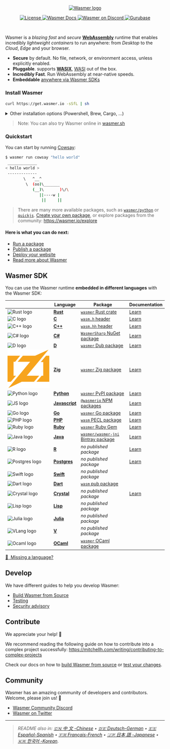 <div align="center">
  <a href="https://wasmer.io" target="_blank">
    <picture>
      <source srcset="https://raw.githubusercontent.com/wasmerio/wasmer/master/assets/logo-white.png"  media="(prefers-color-scheme: dark)">
      <img width="300" src="https://raw.githubusercontent.com/wasmerio/wasmer/master/assets/logo.png" alt="Wasmer logo">
    </picture>
  </a>

  <p>
    <a href="https://github.com/wasmerio/wasmer/blob/main/LICENSE">
      <img src="https://img.shields.io/github/license/wasmerio/wasmer.svg" alt="License">
    </a>
    <a href="https://docs.wasmer.io">
      <img src="https://img.shields.io/static/v1?label=Docs&message=docs.wasmer.io&color=blue" alt="Wasmer Docs">
    </a>
    <a href="https://discord.gg/rWkMNStrEW">
      <img src="https://img.shields.io/discord/1110300506942881873?label=Wasmer&logo=discord&logoColor=white" alt="Wasmer on Discord">
    </a>
    <a href="https://gurubase.io/g/wasmer">
      <img src="https://img.shields.io/badge/Gurubase-Ask%20Wasmer%20Guru-006BFF" alt="Gurubase">
    </a>
  </p>
</div>

<br /> 

Wasmer is a _blazing fast_ and _secure_ [**WebAssembly**](https://webassembly.org) runtime that enables incredibly
_lightweight containers_ to run anywhere: from _Desktop_ to the _Cloud_, _Edge_ and your browser.

- **Secure** by default. No file, network, or environment access, unless explicitly enabled.
- **Pluggable**. supports [**WASIX**](https://wasix.org/), [WASI](https://github.com/WebAssembly/WASI) out of the box.
- **Incredibly Fast**. Run WebAssembly at near-native speeds.
- **Embeddable** [anywhere via Wasmer SDKs](https://github.com/wasmerio/wasmer/#wasmer-sdk)

### Install Wasmer

```sh
curl https://get.wasmer.io -sSfL | sh
```

<details>
  <summary>Other installation options (Powershell, Brew, Cargo, ...)</summary>
  
  _Wasmer can be installed from various package managers. Choose the one that fits best for your environment:_
  
  * Powershell (Windows)
    ```powershell
    iwr https://win.wasmer.io -useb | iex
    ```

- <a href="https://formulae.brew.sh/formula/wasmer">Homebrew</a> (macOS, Linux)

  ```sh
  brew install wasmer
  ```

- <a href="https://github.com/ScoopInstaller/Main/blob/master/bucket/wasmer.json">Scoop</a> (Windows)

  ```sh
  scoop install wasmer
  ```

- <a href="https://chocolatey.org/packages/wasmer">Chocolatey</a> (Windows)

  ```sh
  choco install wasmer
  ```

- <a href="https://crates.io/crates/cargo-binstall/">Cargo binstall</a>

  ```sh
  cargo binstall wasmer-cli
  ```

- <a href="https://crates.io/crates/wasmer-cli/">Cargo</a>

  _Note: All the available
  features are described in the [`wasmer-cli`
  crate docs](https://github.com/wasmerio/wasmer/tree/main/lib/cli/README.md)_

  ```sh
  cargo install wasmer-cli
  ```

> Looking for more installation options? See [the `wasmer-install`
> repository](https://github.com/wasmerio/wasmer-install) to learn
> more!

</details>

> Note: You can also try Wasmer online in [wasmer.sh](https://wasmer.sh/)
> 
### Quickstart

You can start by running
[Cowsay](https://wasmer.io/syrusakbary/cowsay):

```bash
$ wasmer run cowsay "hello world"
 _____________
< hello world >
 -------------
        \   ^__^
         \  (oo)\_______
            (__)\       )\/\
               ||----w |
                ||     ||
```

> There are many more available packages, such as [`wasmer/python`](https://wasmer.io/wasmer/python) or [`quickjs`](https://wasmer.io/saghul/quickjs). [Create your own package](https://docs.wasmer.io/registry/get-started), or explore packages from the community: https://wasmer.io/explore

#### Here is what you can do next:

- [Run a package](https://docs.wasmer.io/runtime/get-started)
- [Publish a package](https://docs.wasmer.io/registry/get-started)
- [Deploy your website](https://docs.wasmer.io/edge/get-started)
- [Read more about Wasmer](https://wasmer.io/posts)

## Wasmer SDK

You can use the Wasmer runtime **embedded in different
languages** with the Wasmer SDK:

|                  | Language                             | Package                               | Documentation          |
| ---------------- | ------------------------------------ | ------------------------------------- | ---------------------- |
| ![Rust logo]     | [**Rust**][Rust integration]         | [`wasmer` Rust crate]                 | [Learn][rust docs]     |
| ![C logo]        | [**C**][C integration]               | [`wasm.h` header]                     | [Learn][c docs]        |
| ![C++ logo]      | [**C++**][C integration]             | [`wasm.hh` header]                    | [Learn][c docs]        |
| ![C# logo]       | [**C#**][C# integration]             | [`WasmerSharp` NuGet package]         | [Learn][c# docs]       |
| ![D logo]        | [**D**][D integration]               | [`wasmer` Dub package]                | [Learn][d docs]        |
| ![Zig logo]      | [**Zig**][Zig integration]           | [`wasmer` Zig package]                | [Learn][zig docs]      |
| ![Python logo]   | [**Python**][Python integration]     | [`wasmer` PyPI package]               | [Learn][python docs]   |
| ![JS logo]       | [**Javascript**][JS integration]     | [`@wasmerio` NPM packages]            | [Learn][js docs]       |
| ![Go logo]       | [**Go**][Go integration]             | [`wasmer` Go package]                 | [Learn][go docs]       |
| ![PHP logo]      | [**PHP**][PHP integration]           | [`wasm` PECL package]                 | [Learn][php docs]      |
| ![Ruby logo]     | [**Ruby**][Ruby integration]         | [`wasmer` Ruby Gem]                   | [Learn][ruby docs]     |
| ![Java logo]     | [**Java**][Java integration]         | [`wasmer/wasmer-jni` Bintray package] | [Learn][java docs]     |
| ![R logo]        | [**R**][R integration]               | _no published package_                | [Learn][r docs]        |
| ![Postgres logo] | [**Postgres**][Postgres integration] | _no published package_                | [Learn][postgres docs] |
| ![Swift logo]    | [**Swift**][Swift integration]       | _no published package_                |                        |
| ![Dart logo]     | [**Dart**][Dart integration]         | [`wasm` pub package]                  |                        |
| ![Crystal logo]  | [**Crystal**][Crystal integration]   | _no published package_                | [Learn][crystal docs]  |
| ![Lisp logo]     | [**Lisp**][Lisp integration]         | _no published package_                |                        |
| ![Julia logo]    | [**Julia**][Julia integration]       | _no published package_                |                        |
| ![VLang logo]    | [**V**][vlang integration]           | _no published package_                |                        |
| ![Ocaml logo]    | [**OCaml**][OCaml integration]       | [`wasmer` OCaml package]              |                        |

[👋&nbsp;&nbsp;Missing a language?](https://github.com/wasmerio/wasmer/issues/new?assignees=&labels=%F0%9F%8E%89+enhancement&template=---feature-request.md&title=)

[rust logo]: https://raw.githubusercontent.com/wasmerio/wasmer/master/assets/languages/rust.svg
[rust integration]: https://github.com/wasmerio/wasmer/tree/main/lib/api
[`wasmer` rust crate]: https://crates.io/crates/wasmer/
[rust docs]: https://docs.rs/wasmer/
[c logo]: https://raw.githubusercontent.com/wasmerio/wasmer/master/assets/languages/c.svg
[c integration]: https://github.com/wasmerio/wasmer/tree/main/lib/c-api
[`wasm.h` header]: https://github.com/wasmerio/wasmer/blob/main/lib/c-api/tests/wasm-c-api/include/wasm.h
[c docs]: https://docs.rs/wasmer-c-api/*/wasmer/wasm_c_api/index.html
[c++ logo]: https://raw.githubusercontent.com/wasmerio/wasmer/master/assets/languages/cpp.svg
[`wasm.hh` header]: https://github.com/wasmerio/wasmer/blob/main/lib/c-api/tests/wasm-c-api/include/wasm.hh
[c# logo]: https://raw.githubusercontent.com/wasmerio/wasmer/master/assets/languages/csharp.svg
[c# integration]: https://github.com/migueldeicaza/WasmerSharp
[`wasmersharp` nuget package]: https://www.nuget.org/packages/WasmerSharp/
[c# docs]: https://migueldeicaza.github.io/WasmerSharp/
[d logo]: https://raw.githubusercontent.com/wasmerio/wasmer/master/assets/languages/d.svg
[d integration]: https://github.com/chances/wasmer-d
[`wasmer` Dub package]: https://code.dlang.org/packages/wasmer
[d docs]: https://chances.github.io/wasmer-d
[python logo]: https://raw.githubusercontent.com/wasmerio/wasmer/master/assets/languages/python.svg
[python integration]: https://github.com/wasmerio/wasmer-python
[`wasmer` pypi package]: https://pypi.org/project/wasmer/
[python docs]: https://wasmerio.github.io/wasmer-python/api/wasmer
[go logo]: https://raw.githubusercontent.com/wasmerio/wasmer/master/assets/languages/go.svg
[go integration]: https://github.com/wasmerio/wasmer-go
[`wasmer` go package]: https://pkg.go.dev/github.com/wasmerio/wasmer-go/wasmer
[go docs]: https://pkg.go.dev/github.com/wasmerio/wasmer-go/wasmer?tab=doc
[php logo]: https://raw.githubusercontent.com/wasmerio/wasmer/master/assets/languages/php.svg
[php integration]: https://github.com/wasmerio/wasmer-php
[`wasm` pecl package]: https://pecl.php.net/package/wasm
[php docs]: https://wasmerio.github.io/wasmer-php/
[js logo]: https://raw.githubusercontent.com/wasmerio/wasmer/master/assets/languages/js.svg
[js integration]: https://github.com/wasmerio/wasmer-js
[`@wasmerio` npm packages]: https://www.npmjs.com/org/wasmer
[js docs]: https://docs.wasmer.io/integrations/js/reference-api
[ruby logo]: https://raw.githubusercontent.com/wasmerio/wasmer/master/assets/languages/ruby.svg
[ruby integration]: https://github.com/wasmerio/wasmer-ruby
[`wasmer` ruby gem]: https://rubygems.org/gems/wasmer
[ruby docs]: https://wasmerio.github.io/wasmer-ruby/wasmer_ruby/index.html
[java logo]: https://raw.githubusercontent.com/wasmerio/wasmer/master/assets/languages/java.svg
[java integration]: https://github.com/wasmerio/wasmer-java
[`wasmer/wasmer-jni` bintray package]: https://bintray.com/wasmer/wasmer-jni/wasmer-jni
[java docs]: https://github.com/wasmerio/wasmer-java/#api-of-the-wasmer-library
[elixir logo]: https://raw.githubusercontent.com/wasmerio/wasmer/master/assets/languages/elixir.svg
[elixir integration]: https://github.com/tessi/wasmex
[elixir docs]: https://hexdocs.pm/wasmex/api-reference.html
[`wasmex` hex package]: https://hex.pm/packages/wasmex
[r logo]: https://raw.githubusercontent.com/wasmerio/wasmer/master/assets/languages/r.svg
[r integration]: https://github.com/dirkschumacher/wasmr
[r docs]: https://github.com/dirkschumacher/wasmr#example
[postgres logo]: https://raw.githubusercontent.com/wasmerio/wasmer/master/assets/languages/postgres.svg
[postgres integration]: https://github.com/wasmerio/wasmer-postgres
[postgres docs]: https://github.com/wasmerio/wasmer-postgres#usage--documentation
[swift logo]: https://raw.githubusercontent.com/wasmerio/wasmer/master/assets/languages/swift.svg
[swift integration]: https://github.com/AlwaysRightInstitute/SwiftyWasmer
[zig logo]: https://raw.githubusercontent.com/ziglang/logo/master/zig-mark.svg
[zig integration]: https://github.com/Afirium/wasmer-zig-api
[`wasmer` Zig package]: https://github.com/Afirium/wasmer-zig-api/releases/
[zig docs]: https://wasmer-zig-api.crappy.systems/
[dart logo]: https://raw.githubusercontent.com/wasmerio/wasmer/master/assets/languages/dart.svg
[dart integration]: https://github.com/dart-lang/wasm
[`wasm` pub package]: https://pub.dev/packages/wasm
[lisp logo]: https://raw.githubusercontent.com/wasmerio/wasmer/master/assets/languages/lisp.svg
[lisp integration]: https://github.com/helmutkian/cl-wasm-runtime
[crystal logo]: https://raw.githubusercontent.com/wasmerio/wasmer/master/assets/languages/crystal.svg
[crystal integration]: https://github.com/naqvis/wasmer-crystal
[crystal docs]: https://naqvis.github.io/wasmer-crystal/
[julia logo]: https://raw.githubusercontent.com/wasmerio/wasmer/master/assets/languages/julia.svg
[julia integration]: https://github.com/Pangoraw/Wasmer.jl
[vlang logo]: https://raw.githubusercontent.com/wasmerio/wasmer/master/assets/languages/vlang.svg
[vlang integration]: https://github.com/vlang/wasmer
[OCaml logo]: https://raw.githubusercontent.com/wasmerio/wasmer/master/assets/languages/ocaml.svg
[OCaml integration]: https://github.com/wasmerio/wasmer-ocaml
[`wasmer` OCaml package]: https://opam.ocaml.org/packages/wasmer/

## Develop

We have different guides to help you develop Wasmer:

* [Build Wasmer from Source](./docs/BUILD.md)
* [Testing](./docs/TEST.md)
* [Security advisory](./docs/SECURITY.md)


## Contribute

We appreciate your help! 💜

We recommend reading the following guide on how to contribute into a complex project successfully:
https://mitchellh.com/writing/contributing-to-complex-projects

Check our docs on how to [build Wasmer from
source](https://docs.wasmer.io/developers/build-from-source) or [test your changes](https://docs.wasmer.io/developers/testing).

<!-- ## Bounties

For some issues we offer paid bounties. You'll get paid automatically as soon as your PR solving the issue is merged!

<a href="https://console.algora.io/org/wasmerio/bounties?status=open">
  <picture>
    <source media="(prefers-color-scheme: dark)" srcset="https://console.algora.io/api/og/wasmerio/bounties.png?p=0&status=open&theme=dark">
    <img alt="Bounties of wasmerio" src="https://console.algora.io/api/og/wasmerio/bounties.png?p=0&status=open&theme=light">
  </picture>
</a> -->

## Community

Wasmer has an amazing community of developers and contributors. Welcome, please join us! 👋

- [Wasmer Community Discord](https://discord.gg/rWkMNStrEW)
- [Wasmer on Twitter](https://twitter.com/wasmerio)

--------

> _README also in:
> [🇨🇳 中 文 -Chinese](https://github.com/wasmerio/wasmer/blob/main/docs/cn/README.md) •
> [🇩🇪 Deutsch-German](https://github.com/wasmerio/wasmer/blob/main/docs/de/README.md) •
> [🇪🇸 Español-Spanish](https://github.com/wasmerio/wasmer/blob/main/docs/es/README.md) •
> [🇫🇷 Français-French](https://github.com/wasmerio/wasmer/blob/main/docs/fr/README.md) •
> [🇯🇵 日本 語 -Japanese](https://github.com/wasmerio/wasmer/blob/main/docs/ja/README.md) •
> [🇰🇷 한국어 -Korean](https://github.com/wasmerio/wasmer/blob/main/docs/ko/README.md)_.

